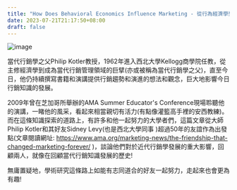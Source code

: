 ```yaml
---
title: "How Does Behavioral Economics Influence Marketing - 從行為經濟學到行銷研究和應用?"
date: 2023-07-21T21:17:50+08:00
draft: false
---
```


<!-- # How Does Behavioral Economics Influence Marketing - 從行為經濟學到行銷研究和應用? -->

![image](https://github.com/drycchen/pics/assets/139937404/89413f06-4289-454c-bdfb-ddcc25fd94b1)

當代行銷學之父Philip Kotler教授，1962年進入西北大學Kellogg商學院任教，從主修經濟學到成為當代行銷管理領域的巨擘(亦或被稱為當代行銷學之父)，直至今日，他仍持續撰寫書籍和演講提供行銷趨勢和演進的想法和觀念，巨大地影響今日行銷知識的發展。

2009年曾在芝加哥所舉辦的AMA Summer Educator's Conference現場聆聽他的演講，一睹他的風采，看起來相當親切有活力(有點像灌籃高手裡的安西教練)。而在這條知識探索的道路上，有許多和他一起努力的大學者們，這篇文章從大師Philip Kotler和其好友Sidney Levy(也是西北大學同事 )超過50年的友誼作為出發點(文章閱讀網址: https://www.ama.org/marketing-news/the-friendship-that-changed-marketing-forever/ )，談論他們對於近代行銷學發展的重大影響，回顧兩人，就像在回顧當代行銷知識發展的歷史!  

無庸置疑地，學術研究這條路上如能有志同道合的好友一起努力，走起來也會更為有趣!